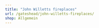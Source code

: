 ```yaml
---
title: "John Willetts fireplaces"
url: /gateshead/john-willetts-fireplaces/
shop: Allgemein
---
```


